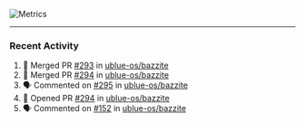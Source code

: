 ![Metrics](https://metrics.lecoq.io/KyleGospo?template=classic&base=header%2C%20activity%2C%20community%2C%20repositories%2C%20metadata&base.indepth=false&base.hireable=false&base.skip=false&config.timezone=America%2FLos_Angeles)

---
### Recent Activity
<!--START_SECTION:activity-->
1. 🎉 Merged PR [#293](https://github.com/ublue-os/bazzite/pull/293) in [ublue-os/bazzite](https://github.com/ublue-os/bazzite)
2. 🎉 Merged PR [#294](https://github.com/ublue-os/bazzite/pull/294) in [ublue-os/bazzite](https://github.com/ublue-os/bazzite)
3. 🗣 Commented on [#295](https://github.com/ublue-os/bazzite/issues/295#issuecomment-1718107842) in [ublue-os/bazzite](https://github.com/ublue-os/bazzite)
4. 💪 Opened PR [#294](https://github.com/ublue-os/bazzite/pull/294) in [ublue-os/bazzite](https://github.com/ublue-os/bazzite)
5. 🗣 Commented on [#152](https://github.com/ublue-os/bazzite/pull/152#issuecomment-1716955826) in [ublue-os/bazzite](https://github.com/ublue-os/bazzite)
<!--END_SECTION:activity-->
